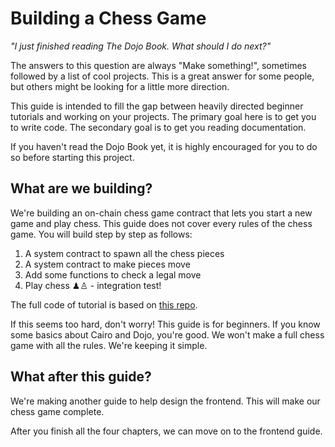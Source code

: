 # Building a Chess Game

_"I just finished reading The Dojo Book. What should I do next?"_

The answers to this question are always "Make something!", sometimes followed by a list of cool projects. This is a great answer for some people, but others might be looking for a little more direction.

This guide is intended to fill the gap between heavily directed beginner tutorials and working on your projects. The primary goal here is to get you to write code. The secondary goal is to get you reading documentation.

If you haven't read the Dojo Book yet, it is highly encouraged for you to do so before starting this project.

## What are we building?

We're building an on-chain chess game contract that lets you start a new game and play chess. This guide does not cover every rules of the chess game. You will build step by step as follows:

1. A system contract to spawn all the chess pieces
2. A system contract to make pieces move
3. Add some functions to check a legal move
4. Play chess ♟♙ - integration test!

The full code of tutorial is based on [this repo](https://github.com/dojoengine/dojo-examples/tree/main/examples/dojo-chess).

If this seems too hard, don't worry! This guide is for beginners. If you know some basics about Cairo and Dojo, you're good. We won't make a full chess game with all the rules. We're keeping it simple.

## What after this guide?

We're making another guide to help design the frontend. This will make our chess game complete.

After you finish all the four chapters, we can move on to the frontend guide.
